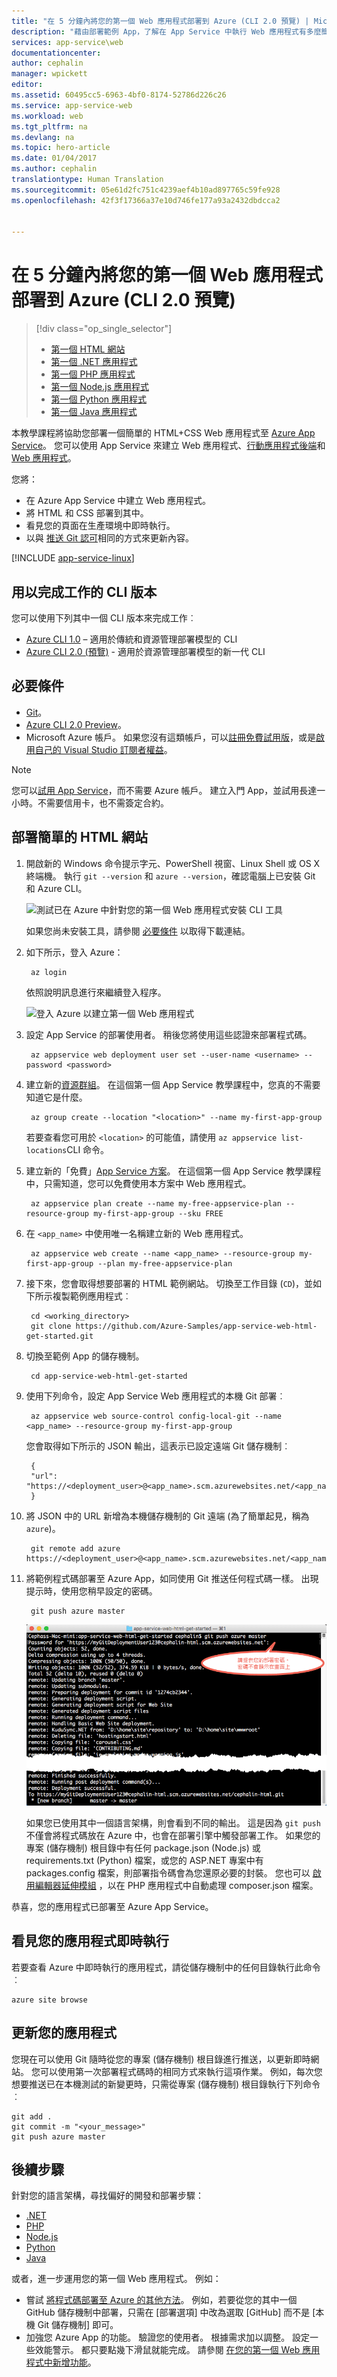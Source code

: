 ```yaml
---
title: "在 5 分鐘內將您的第一個 Web 應用程式部署到 Azure (CLI 2.0 預覽) | Microsoft Docs"
description: "藉由部署範例 App，了解在 App Service 中執行 Web 應用程式有多麼簡單。 快速開始進行真正的開發，並立即查看結果。"
services: app-service\web
documentationcenter: 
author: cephalin
manager: wpickett
editor: 
ms.assetid: 60495cc5-6963-4bf0-8174-52786d226c26
ms.service: app-service-web
ms.workload: web
ms.tgt_pltfrm: na
ms.devlang: na
ms.topic: hero-article
ms.date: 01/04/2017
ms.author: cephalin
translationtype: Human Translation
ms.sourcegitcommit: 05e61d2fc751c4239aef4b10ad897765c59fe928
ms.openlocfilehash: 42f3f17366a37e10d746fe177a93a2432dbdcca2


---
```

# <a name="deploy-your-first-web-app-to-azure-in-five-minutes-cli-20-preview"></a>在 5 分鐘內將您的第一個 Web 應用程式部署到 Azure (CLI 2.0 預覽)

> [!div class="op_single_selector"]
> * [第一個 HTML 網站](app-service-web-get-started-html.md)
> * [第一個 .NET 應用程式](app-service-web-get-started-dotnet.md)
> * [第一個 PHP 應用程式](app-service-web-get-started-php.md)
> * [第一個 Node.js 應用程式](app-service-web-get-started-nodejs.md)
> * [第一個 Python 應用程式](app-service-web-get-started-python.md)
> * [第一個 Java 應用程式](app-service-web-get-started-java.md)
> 
> 

本教學課程將協助您部署一個簡單的 HTML+CSS Web 應用程式至 [Azure App Service](../app-service/app-service-value-prop-what-is.md)。
您可以使用 App Service 來建立 Web 應用程式、[行動應用程式後端](/documentation/learning-paths/appservice-mobileapps/)和 [Web 應用程式](../app-service-api/app-service-api-apps-why-best-platform.md)。

您將： 

* 在 Azure App Service 中建立 Web 應用程式。
* 將 HTML 和 CSS 部署到其中。
* 看見您的頁面在生產環境中即時執行。
* 以與 [推送 Git 認可](https://git-scm.com/docs/git-push)相同的方式來更新內容。

[!INCLUDE [app-service-linux](../../includes/app-service-linux.md)]

## <a name="cli-versions-to-complete-the-task"></a>用以完成工作的 CLI 版本

您可以使用下列其中一個 CLI 版本來完成工作︰

- [Azure CLI 1.0](app-service-web-get-started-html-cli-nodejs.md) – 適用於傳統和資源管理部署模型的 CLI
- [Azure CLI 2.0 (預覽)](app-service-web-get-started-html.md) - 適用於資源管理部署模型的新一代 CLI

## <a name="prerequisites"></a>必要條件
* [Git](http://www.git-scm.com/downloads)。
* [Azure CLI 2.0 Preview](/cli/azure/install-az-cli2)。
* Microsoft Azure 帳戶。 如果您沒有這類帳戶，可以[註冊免費試用版](https://azure.microsoft.com/pricing/free-trial/?WT.mc_id=A261C142F)，或是[啟用自己的 Visual Studio 訂閱者權益](https://azure.microsoft.com/pricing/member-offers/msdn-benefits-details/?WT.mc_id=A261C142F)。

> [!NOTE]
> 您可以[試用 App Service](http://go.microsoft.com/fwlink/?LinkId=523751)，而不需要 Azure 帳戶。 建立入門 App，並試用長達一小時。不需要信用卡，也不需簽定合約。
> 
> 

## <a name="deploy-a-simple-html-site"></a>部署簡單的 HTML 網站
1. 開啟新的 Windows 命令提示字元、PowerShell 視窗、Linux Shell 或 OS X 終端機。 執行 `git --version` 和 `azure --version`，確認電腦上已安裝 Git 和 Azure CLI。
   
    ![測試已在 Azure 中針對您的第一個 Web 應用程式安裝 CLI 工具](./media/app-service-web-get-started-languages/1-test-tools-2.0.png)
   
    如果您尚未安裝工具，請參閱 [必要條件](#Prerequisites) 以取得下載連結。
2. 如下所示，登入 Azure：
   
        az login
   
    依照說明訊息進行來繼續登入程序。
   
    ![登入 Azure 以建立第一個 Web 應用程式](./media/app-service-web-get-started-languages/3-azure-login-2.0.png)

3. 設定 App Service 的部署使用者。 稍後您將使用這些認證來部署程式碼。
   
        az appservice web deployment user set --user-name <username> --password <password>

3. 建立新的[資源群組](../azure-resource-manager/resource-group-overview.md)。 在這個第一個 App Service 教學課程中，您真的不需要知道它是什麼。

        az group create --location "<location>" --name my-first-app-group

    若要查看您可用於 `<location>` 的可能值，請使用 `az appservice list-locations`CLI 命令。

3. 建立新的「免費」[App Service 方案](../app-service/azure-web-sites-web-hosting-plans-in-depth-overview.md)。 在這個第一個 App Service 教學課程中，只需知道，您可以免費使用本方案中 Web 應用程式。

        az appservice plan create --name my-free-appservice-plan --resource-group my-first-app-group --sku FREE

4. 在 `<app_name>` 中使用唯一名稱建立新的 Web 應用程式。

        az appservice web create --name <app_name> --resource-group my-first-app-group --plan my-free-appservice-plan

4. 接下來，您會取得想要部署的 HTML 範例網站。 切換至工作目錄 (`CD`)，並如下所示複製範例應用程式︰
   
        cd <working_directory>
        git clone https://github.com/Azure-Samples/app-service-web-html-get-started.git

5. 切換至範例 App 的儲存機制。 
   
        cd app-service-web-html-get-started
5. 使用下列命令，設定 App Service Web 應用程式的本機 Git 部署︰

        az appservice web source-control config-local-git --name <app_name> --resource-group my-first-app-group

    您會取得如下所示的 JSON 輸出，這表示已設定遠端 Git 儲存機制︰

        {
        "url": "https://<deployment_user>@<app_name>.scm.azurewebsites.net/<app_name>.git"
        }

6. 將 JSON 中的 URL 新增為本機儲存機制的 Git 遠端 (為了簡單起見，稱為 `azure`)。

        git remote add azure https://<deployment_user>@<app_name>.scm.azurewebsites.net/<app_name>.git
   
7. 將範例程式碼部署至 Azure App，如同使用 Git 推送任何程式碼一樣。 出現提示時，使用您稍早設定的密碼。
   
        git push azure master
   
    ![將程式碼推送至您在 Azure 中的第一個 Web 應用程式](./media/app-service-web-get-started/5-push-code.png)
   
    如果您已使用其中一個語言架構，則會看到不同的輸出。 這是因為 `git push` 不僅會將程式碼放在 Azure 中，也會在部署引擎中觸發部署工作。 如果您的專案 (儲存機制) 根目錄中有任何 package.json (Node.js) 或 requirements.txt (Python) 檔案，或您的 ASP.NET 專案中有 packages.config 檔案，則部署指令碼會為您還原必要的封裝。 您也可以 [啟用編輯器延伸模組](web-sites-php-mysql-deploy-use-git.md#composer) ，以在 PHP 應用程式中自動處理 composer.json 檔案。

恭喜，您的應用程式已部署至 Azure App Service。

## <a name="see-your-app-running-live"></a>看見您的應用程式即時執行
若要查看 Azure 中即時執行的應用程式，請從儲存機制中的任何目錄執行此命令︰

    azure site browse

## <a name="make-updates-to-your-app"></a>更新您的應用程式
您現在可以使用 Git 隨時從您的專案 (儲存機制) 根目錄進行推送，以更新即時網站。 您可以使用第一次部署程式碼時的相同方式來執行這項作業。 例如，每次您想要推送已在本機測試的新變更時，只需從專案 (儲存機制) 根目錄執行下列命令︰

    git add .
    git commit -m "<your_message>"
    git push azure master

## <a name="next-steps"></a>後續步驟
針對您的語言架構，尋找偏好的開發和部署步驟：

* [.NET](web-sites-dotnet-get-started.md)
* [PHP](app-service-web-php-get-started.md)
* [Node.js](app-service-web-nodejs-get-started.md)
* [Python](web-sites-python-ptvs-django-mysql.md)
* [Java](web-sites-java-get-started.md)

或者，進一步運用您的第一個 Web 應用程式。 例如：

* 嘗試 [將程式碼部署至 Azure 的其他方法](web-sites-deploy.md)。 例如，若要從您的其中一個 GitHub 儲存機制中部署，只需在 [部署選項] 中改為選取 [GitHub] 而不是 [本機 Git 儲存機制] 即可。
* 加強您 Azure App 的功能。 驗證您的使用者。 根據需求加以調整。 設定一些效能警示。 都只要點幾下滑鼠就能完成。 請參閱 [在您的第一個 Web 應用程式中新增功能](app-service-web-get-started-2.md)。




<!--HONumber=Jan17_HO1-->


